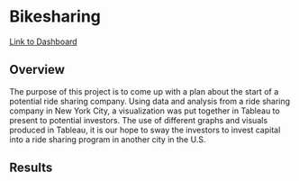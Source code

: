 # Bikesharing

[Link to Dashboard](https://public.tableau.com/app/profile/william.richardson1787/viz/ProjectCitiBike/CitiBikeStory?publish=yes)

## Overview

The purpose of this project is to come up with a plan about the start of a potential ride sharing company.  Using data and analysis from a ride sharing company in New York City, a visualization was put together in Tableau to present to potential investors.  The use of different graphs and visuals produced in Tableau, it is our hope to sway the investors to invest capital into a ride sharing program in another city in the U.S.  

## Results

